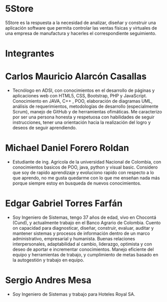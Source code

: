 # 5Store

5Store es la respuesta a la necesidad de analizar, diseñar y construir una aplicación software que permita controlar las ventas físicas y virtuales de una empresa de manufactura y hacerles el correspondiente seguimiento.

# Integrantes

# Carlos Mauricio Alarcón Casallas
- Tecnólogo en ADSI, con conocimientos en el desarrollo de páginas y aplicaciones web con HTML5, CSS, Bootstrap, PHP y JavaScript. Conocimiento en JAVA, C++ , POO, elaboración de diagramas UML, análisis de requerimientos, metodologías de desarrollo (especialmente Scrum),  manejo de GitHub y de herramientas ofimáticas.
Me caracterizo por ser una persona honesta y respetuosa con habilidades de seguir instrucciones, tener una orientación hacia la realización del logro y deseos de seguir aprendiendo.

# Michael Daniel Forero Roldan
- Estudiante de ing. Agricola de la universidad Nacional de Colombia, con conocimientos basicos de POO, java, python y visual basic. Considero que soy de rapido aprendizaje y evoluciono rapido con respecto a lo que aprendo, no me gusta quedarme con lo que me enseñan nada más porque siempre estoy en busqueda de nuevos conocimientos.

# Edgar Gabriel Torres Farfán
- Soy Ingeniero de Sistemas, tengo 37 años de edad, vivo en Chocontá (Cund), y actualmente trabajo en el Banco Agrario de Colombia. Cuento on capacidad para diagnosticar, diseñar, construir, evaluar, auditar y mantener sistemas y procesos de información dentro de un marco administrativo, empresarial y humanista. Buenas relaciones interpersonales, adaptabilidad al cambio, liderazgo, optimista y con deseo de aportar e incrementar conocimientos. Manejo eficiente del equipo y herramientas de trabajo, y cumplimiento de metas basado en la autogestión y trabajo en equipo.

# Sergio Andres Mesa
- Soy Ingeniero de Sistemas y trabajo para Hoteles Royal SA.
